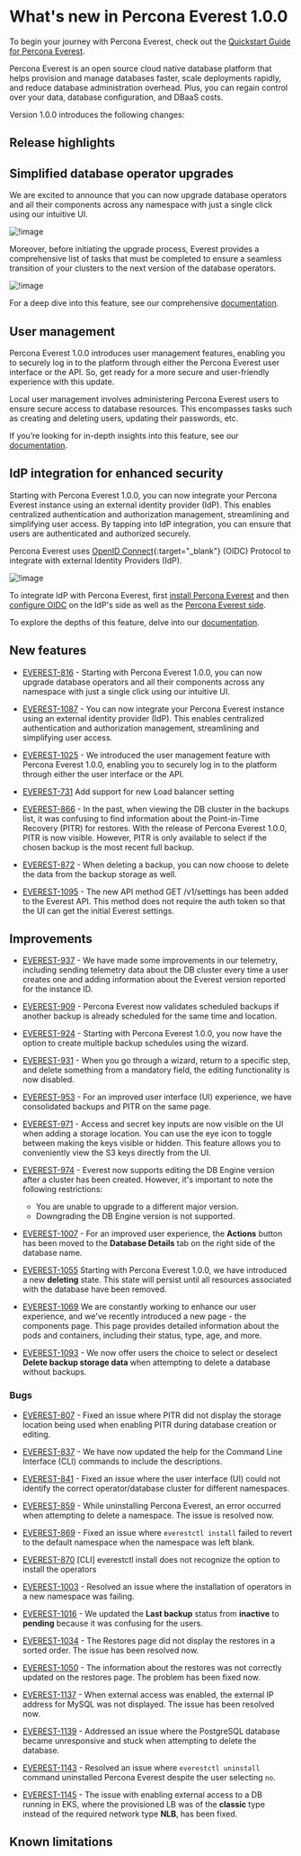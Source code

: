 # What's new in Percona Everest 1.0.0

To begin your journey with Percona Everest, check out the [Quickstart Guide for Percona Everest](../quickstart-guide/quick-install.md).

Percona Everest is an open source cloud native database platform that helps provision and manage databases faster, scale deployments rapidly, and reduce database administration overhead. Plus, you can regain control over your data, database configuration, and DBaaS costs.

Version 1.0.0 introduces the following changes:


## Release highlights

## Simplified database operator upgrades

We are excited to announce that you can now upgrade database operators and all their components across any namespace with just a single click using our intuitive UI.

![!image](../images/upgrade_operator.png)

Moreover, before initiating the upgrade process, Everest provides a comprehensive list of tasks that must be completed to ensure a seamless transition of your clusters to the next version of the database operators.

![!image](images/operator_upgrade_pending.png)

For a deep dive into this feature, see our comprehensive [documentation](https://docs.percona.com/everest/upgrade/upgrade_operators.html).



## User management

Percona Everest 1.0.0 introduces user management features, enabling you to securely log in to the platform through either the Percona Everest user interface or the API. So, get ready for a more secure and user-friendly experience with this update.
		
Local user management involves administering Percona Everest users to ensure secure access to database resources. This encompasses tasks such as creating and deleting users, updating their passwords, etc.

If you’re looking for in-depth insights into this feature, see our [documentation]().


## IdP integration for enhanced security

Starting with Percona Everest 1.0.0, you can now integrate your Percona Everest instance using an external identity provider (IdP). This enables centralized authentication and authorization management, streamlining and simplifying user access. By tapping into IdP integration, you can ensure that users are authenticated and authorized securely.

Percona Everest uses [OpenID Connect](https://auth0.com/docs/authenticate/protocols/openid-connect-protocol){:target="_blank"} (OIDC) Protocol to integrate with external Identity Providers (IdP).

![!image](../images/sso_login.png)

To integrate IdP with Percona Everest, first [install Percona Everest](../install/installEverest.md) and then [configure OIDC](../secure/IdP_integration#configure-oidc-on-the-providerss-side) on the IdP's side as well as the [Percona Everest side](../secure/IdP_integration#configure-oidc-on-percona-everest-side).

To explore the depths of this feature, delve into our [documentation](https://docs.percona.com/everest/secure/IdP_integratiopn.html).


## New features

- [EVEREST-816](https://perconadev.atlassian.net/browse/EVEREST-816) - Starting with Percona Everest 1.0.0, you can now upgrade database operators and all their components across any namespace with just a single click using our intuitive UI.


- [EVEREST-1087](https://perconadev.atlassian.net/browse/EVEREST-1087) - You can now integrate your Percona Everest instance using an external identity provider (IdP). This enables centralized authentication and authorization management, streamlining and simplifying user access.


- [EVEREST-1025](https://perconadev.atlassian.net/browse/EVEREST-1025) - We introduced the user management feature with Percona Everest 1.0.0, enabling you to securely log in to the platform through either the user interface or the API.

- [EVEREST-731](https://perconadev.atlassian.net/browse/EVEREST-731) Add support for new Load balancer setting

- [EVEREST-866](https://perconadev.atlassian.net/browse/EVEREST-866) - In the past, when viewing the DB cluster in the backups list, it was confusing to find information about the Point-in-Time Recovery (PITR) for restores. With the release of Percona Everest 1.0.0, PITR is now visible. However, PITR is only available to select if the chosen backup is the most recent full backup.

- [EVEREST-872](https://perconadev.atlassian.net/browse/EVEREST-872) - When deleting a backup, you can now choose to delete the data from the backup storage as well.


- [EVEREST-1095](https://perconadev.atlassian.net/browse/EVEREST-1095) - The new API method GET /v1/settings has been added to the Everest API. This method does not require the auth token so that the UI can get the initial Everest settings.


## Improvements

- [EVEREST-937](https://perconadev.atlassian.net/browse/EVEREST-937) - We have made some improvements in our telemetry, including sending telemetry data about the DB cluster every time a user creates one and adding information about the Everest version reported for the instance ID.

- [EVEREST-909](https://perconadev.atlassian.net/browse/EVEREST-909) - Percona Everest now validates scheduled backups if another backup is already scheduled for the same time and location.


- [EVEREST-924](https://perconadev.atlassian.net/browse/EVEREST-924) - Starting with Percona Everest 1.0.0, you now have the option to create multiple backup schedules using the wizard.


- [EVEREST-931](https://perconadev.atlassian.net/browse/EVEREST-931) - When you go through a wizard, return to a specific step, and delete something from a mandatory field, the editing functionality is now disabled.


- [EVEREST-953](https://perconadev.atlassian.net/browse/EVEREST-953) - For an improved user interface (UI) experience, we have consolidated backups and PITR on the same page.


- [EVEREST-971](https://perconadev.atlassian.net/browse/EVEREST-971) - Access and secret key inputs are now visible on the UI when adding a storage location. You can use the eye icon to toggle between making the keys visible or hidden. This feature allows you to conveniently view the S3 keys directly from the UI.

- [EVEREST-974](https://perconadev.atlassian.net/browse/EVEREST-974) - Everest now supports editing the DB Engine version after a cluster has been created. However, it's important to note the following restrictions:

    - You are unable to upgrade to a different major version. 
    - Downgrading the DB Engine version is not supported.

- [EVEREST-1007](https://perconadev.atlassian.net/browse/EVEREST-1007) - For an improved user experience, the **Actions** button has been moved to the **Database Details** tab on the right side of the database name.


- [EVEREST-1055](https://perconadev.atlassian.net/browse/EVEREST-1055) Starting with Percona Everest 1.0.0, we have introduced a new **deleting** state. This state will persist until all resources associated with the database have been removed.

- [EVEREST-1069](https://perconadev.atlassian.net/browse/EVEREST-1069) We are constantly working to enhance our user experience, and we've recently introduced a new page - the components page. This page provides detailed information about the pods and containers, including their status, type, age, and more.

- [EVEREST-1093](https://perconadev.atlassian.net/browse/EVEREST-1093) - We now offer users the choice to select or deselect **Delete backup storage data** when attempting to delete a database without backups.


### Bugs

- [EVEREST-807](https://perconadev.atlassian.net/browse/EVEREST-807) - Fixed an issue where PITR did not display the storage location being used when enabling PITR during database creation or editing.


- [EVEREST-837](https://perconadev.atlassian.net/browse/EVEREST-837) - We have now updated the help for the Command Line Interface (CLI) commands to include the descriptions.

- [EVEREST-841](https://perconadev.atlassian.net/browse/EVEREST-841) - Fixed an issue where the user interface (UI) could not identify the correct operator/database cluster for different namespaces.

- [EVEREST-859](https://perconadev.atlassian.net/browse/EVEREST-859) - While uninstalling Percona Everest, an error occurred when attempting to delete a namespace. The issue is resolved now.

- [EVEREST-869](https://perconadev.atlassian.net/browse/EVEREST-869) - Fixed an issue where `everestctl install` failed to revert to the default namespace when the namespace was left blank.

- [EVEREST-870](https://perconadev.atlassian.net/browse/EVEREST-870) \[CLI\] everestctl install does not recognize the option to install the operators


- [EVEREST-1003](https://perconadev.atlassian.net/browse/EVEREST-1003) - Resolved an issue where the installation of operators in a new namespace was failing.


- [EVEREST-1016](https://perconadev.atlassian.net/browse/EVEREST-1016) - We updated the **Last backup** status from **inactive** to **pending** because it was confusing for the users.


- [EVEREST-1034](https://perconadev.atlassian.net/browse/EVEREST-1034) - The Restores page did not display the restores in a sorted order. The issue has been resolved now.


- [EVEREST-1050](https://perconadev.atlassian.net/browse/EVEREST-1050) - The information about the restores was not correctly updated on the restores page. The problem has been fixed now.


- [EVEREST-1137](https://perconadev.atlassian.net/browse/EVEREST-1137) - When external access was enabled, the external IP address for MySQL was not displayed. The issue has been resolved now.


- [EVEREST-1139](https://perconadev.atlassian.net/browse/EVEREST-1139) - Addressed an issue where the PostgreSQL database became unresponsive and stuck when attempting to delete the database.

- [EVEREST-1143](https://perconadev.atlassian.net/browse/EVEREST-1143) - Resolved an issue where `everestctl uninstall` command uninstalled Percona Everest despite the user selecting `no`.


- [EVEREST-1145](https://perconadev.atlassian.net/browse/EVEREST-1145) - The issue with enabling external access to a DB running in EKS, where the provisioned LB was of the **classic** type instead of the required network type **NLB**, has been fixed.


## Known limitations

















